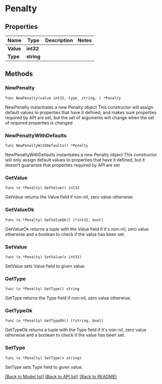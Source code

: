 # Penalty

## Properties

Name | Type | Description | Notes
------------ | ------------- | ------------- | -------------
**Value** | **int32** |  | 
**Type** | **string** |  | 

## Methods

### NewPenalty

`func NewPenalty(value int32, type_ string, ) *Penalty`

NewPenalty instantiates a new Penalty object
This constructor will assign default values to properties that have it defined,
and makes sure properties required by API are set, but the set of arguments
will change when the set of required properties is changed

### NewPenaltyWithDefaults

`func NewPenaltyWithDefaults() *Penalty`

NewPenaltyWithDefaults instantiates a new Penalty object
This constructor will only assign default values to properties that have it defined,
but it doesn't guarantee that properties required by API are set

### GetValue

`func (o *Penalty) GetValue() int32`

GetValue returns the Value field if non-nil, zero value otherwise.

### GetValueOk

`func (o *Penalty) GetValueOk() (*int32, bool)`

GetValueOk returns a tuple with the Value field if it's non-nil, zero value otherwise
and a boolean to check if the value has been set.

### SetValue

`func (o *Penalty) SetValue(v int32)`

SetValue sets Value field to given value.


### GetType

`func (o *Penalty) GetType() string`

GetType returns the Type field if non-nil, zero value otherwise.

### GetTypeOk

`func (o *Penalty) GetTypeOk() (*string, bool)`

GetTypeOk returns a tuple with the Type field if it's non-nil, zero value otherwise
and a boolean to check if the value has been set.

### SetType

`func (o *Penalty) SetType(v string)`

SetType sets Type field to given value.



[[Back to Model list]](../README.md#documentation-for-models) [[Back to API list]](../README.md#documentation-for-api-endpoints) [[Back to README]](../README.md)


